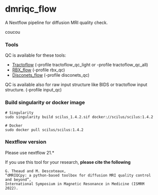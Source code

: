# dmriqc_flow
A Nextflow pipeline for diffusion MRI quality check.

coucou

### Tools
QC is available for these tools:

- [Tractoflow](https://github.com/scilus/tractoflow) (-profile tractoflow_qc_light or -profile tractoflow_qc_all)
- [RBX_flow](https://github.com/scilus/rbx_flow) (-profile rbx_qc)
- [Disconets_flow](https://github.com/scilus/disconets_flow) (-profile disconets_qc)

QC is available also for raw input structure like BIDS or tractoflow input structure. (-profile input_qc)

### Build singularity or docker image
```
# Singularity
sudo singularity build scilus_1.4.2.sif docker://scilus/scilus:1.4.2

# Docker
sudo docker pull scilus/scilus:1.4.2
```

### Nextflow version

Please use nextflow 21.*

If you use this tool for your research, **please cite the following**

```
G. Theaud and M. Descoteaux,
“dMRIQCpy: a python-based toolbox for diffusion MRI quality control and beyond”,
International Symposium in Magnetic Resonance in Medicine (ISMRM 2022).
```
